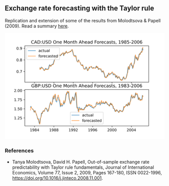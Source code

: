 ## Exchange rate forecasting with the Taylor rule
Replication and extension of some of the results from Molodtsova & Papell (2009). Read a summary [here](https://github.com/l9leung/taylor-x-rate/blob/main/report/report.pdf).

![Alt text](https://raw.githubusercontent.com/l9leung/taylor-x-rate/main/report/forecasts.png)

### References
* Tanya Molodtsova, David H. Papell, Out-of-sample exchange rate predictability with Taylor rule fundamentals, Journal of International Economics, Volume 77, Issue 2, 2009, Pages 167-180, ISSN 0022-1996, https://doi.org/10.1016/j.jinteco.2008.11.001.
